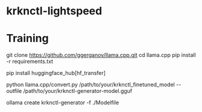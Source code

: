 # krknctl-lightspeed

# Training

git clone https://github.com/ggerganov/llama.cpp.git
cd llama.cpp
pip install -r requirements.txt

pip install huggingface_hub[hf_transfer]

python llama.cpp/convert.py /path/to/your/krknctl_finetuned_model --outfile /path/to/your/krknctl-generator-model.gguf

ollama create krknctl-generator -f ./Modelfile

